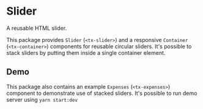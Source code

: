 # Slider

A reusable HTML slider.

This package provides `Slider` (`<tx-slider>`) and a responsive `Container` (`<tx-container>`) components for reusable circular sliders. It's possible to stack sliders by putting them inside a single container element.

## Demo

This package also contains an example `Expenses` (`<tx-expenses>`) component to demonstrate use of stacked sliders. It's possible to run demo server using `yarn start:dev`
